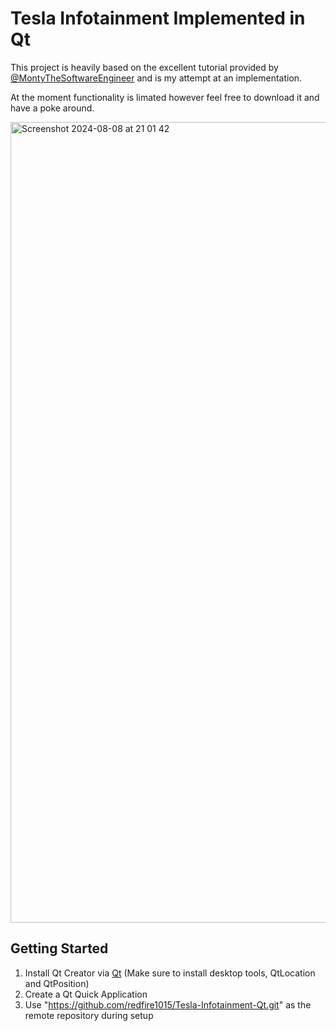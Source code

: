 # Tesla Infotainment Implemented in Qt

This project is heavily based on the excellent tutorial provided by [@MontyTheSoftwareEngineer](https://www.youtube.com/@MontyTheSoftwareEngineer) and is my attempt at an implementation.

At the moment functionality is limated however feel free to download it and have a poke around.

<img width="1281" alt="Screenshot 2024-08-08 at 21 01 42" src="https://github.com/user-attachments/assets/9e9fc84a-ccd4-453d-91d4-6d122ab99d05">

## Getting Started
1. Install Qt Creator via [Qt](https://www.qt.io/) (Make sure to install desktop tools, QtLocation and QtPosition)
2. Create a Qt Quick Application
3. Use "https://github.com/redfire1015/Tesla-Infotainment-Qt.git" as the remote repository during setup
